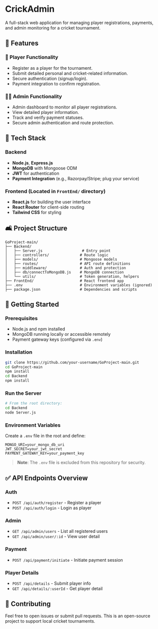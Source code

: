 # CrickAdmin

A full-stack web application for managing player registrations, payments, and admin monitoring for a cricket tournament.

## 🌟 Features

### 🏀 Player Functionality

* Register as a player for the tournament.
* Submit detailed personal and cricket-related information.
* Secure authentication (signup/login).
* Payment integration to confirm registration.

### 👨‍💻 Admin Functionality

* Admin dashboard to monitor all player registrations.
* View detailed player information.
* Track and verify payment statuses.
* Secure admin authentication and route protection.

## 📁 Tech Stack

### Backend

* **Node.js**, **Express.js**
* **MongoDB** with Mongoose ODM
* **JWT** for authentication
* **Payment Integration** (e.g., Razorpay/Stripe; plug your service)

### Frontend (Located in `FrontEnd/` directory)

* **React.js** for building the user interface
* **React Router** for client-side routing
* **Tailwind CSS** for styling


## 🛋️ Project Structure

```
GoProject-main/
├── Backend/
│   ├── Server.js                  # Entry point
│   ├── controllers/              # Route logic
│   ├── models/                   # Mongoose models
│   ├── routes/                   # API route definitions
│   ├── middleware/               # Auth and protection
│   ├── db/connectToMongoDB.js    # MongoDB connection
│   └── utils/                    # Token generation, helpers
├── FrontEnd/                     # React frontend app
├── .env                          # Environment variables (ignored)
├── package.json                  # Dependencies and scripts
```

## 🚀 Getting Started

### Prerequisites

* Node.js and npm installed
* MongoDB running locally or accessible remotely
* Payment gateway keys (configured via `.env`)

### Installation

```bash
git clone https://github.com/your-username/GoProject-main.git
cd GoProject-main
npm install
cd Backend
npm install
```

### Run the Server

```bash
# From the root directory:
cd Backend
node Server.js
```

### Environment Variables

Create a `.env` file in the root and define:

```
MONGO_URI=your_mongo_db_uri
JWT_SECRET=your_jwt_secret
PAYMENT_GATEWAY_KEY=your_payment_key
```

> **Note**: The `.env` file is excluded from this repository for security.

## ✅ API Endpoints Overview

### Auth

* `POST /api/auth/register` - Register a player
* `POST /api/auth/login` - Login as player

### Admin

* `GET /api/admin/users` - List all registered users
* `GET /api/admin/user/:id` - View user detail

### Payment

* `POST /api/payment/initiate` - Initiate payment session

### Player Details

* `POST /api/details` - Submit player info
* `GET /api/details/:userId` - Get player detail

## 🙌 Contributing

Feel free to open issues or submit pull requests. This is an open-source project to support local cricket tournaments.